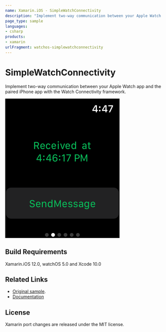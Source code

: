 ```yaml
---
name: Xamarin.iOS - SimpleWatchConnectivity
description: "Implement two-way communication between your Apple Watch app and the paired iPhone app with the Watch Connectivity framework #watchos"
page_type: sample
languages:
- csharp
products:
- xamarin
urlFragment: watchos-simplewatchconnectivity
---
```

# SimpleWatchConnectivity

Implement two-way communication between your Apple Watch app and the paired iPhone app with the Watch Connectivity framework.

![Watch app](Screenshots/watchOS/screenshot-1.png)

## Build Requirements

Xamarin.iOS 12.0, watchOS 5.0 and Xcode 10.0

## Related Links

- [Original sample](https://developer.apple.com/documentation/watchconnectivity/using_watch_connectivity_to_communicate_between_your_apple_watch_app_and_iphone_app).
- [Documentation](https://developer.apple.com/documentation/watchconnectivity)

## License

Xamarin port changes are released under the MIT license.
